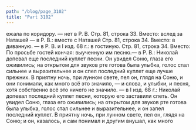 ```yaml
---
path: "/blog/page_3102"
title: "Part 3102"
---
```


ежала по коридору. — нет в Р. В.
Стр. 81, строка 33.
Вместо: вслед за Наташей — в Р. В.: вместе с Наташей
Стр. 81, строка 34.
Вместо: в диванную. — в Р. В. и I изд. 68 г.: в гостиную.
Стр. 81, строка 34.
Вместо: По просьбе гостей кончая: выученную им песню.— в Р. В.: Николай допевал еще последний куплет песни. Он увидел Соню, глаза его оживились; на открытом для звуков рте готова была улыбка, голос стал сильнее и выразительнее и он спел последний куплет еще лучше прежних.
В приятну ночь, при лунном свете,
пел он, глядя на Соню, и они понимали, как много всё это значило, — и слова, и улыбки, и песня, хотя собственно всё это ничего не значило. — в I изд. 68 г.: Николай допевал последний куплет песни, которую его заставили спеть. Он увидел Соню, глаза его оживились; на открытом для звуков рте готова была улыбка, голос стал сильнее и выразительнее, и он запел последний куплет.
В приятну ночь, при лунном свете,
пел он, глядя на Соню; и он, казалось, и сам понимал и другим внушал, как много 
